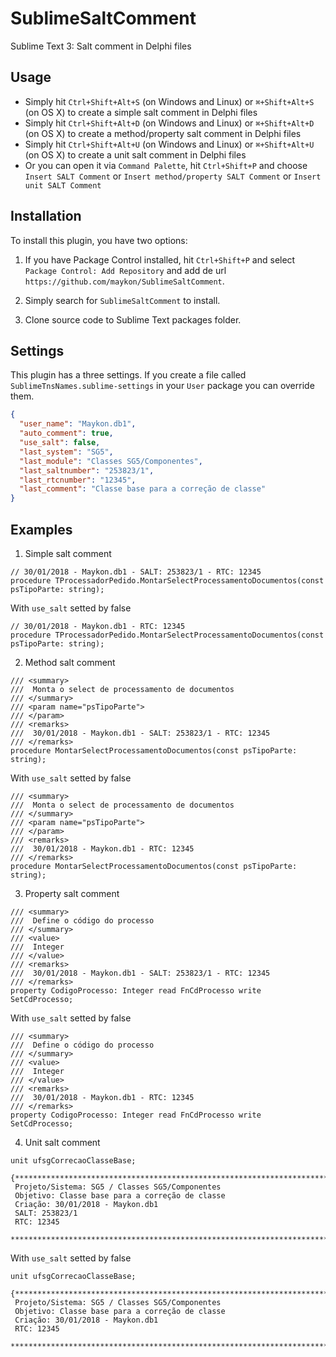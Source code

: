 # SublimeSaltComment

Sublime Text 3: Salt comment in Delphi files

## Usage

- Simply hit `Ctrl+Shift+Alt+S` (on Windows and Linux) or `⌘+Shift+Alt+S` (on OS X) to create a simple salt comment in Delphi files
- Simply hit `Ctrl+Shift+Alt+D` (on Windows and Linux) or `⌘+Shift+Alt+D` (on OS X) to create a method/property salt comment in Delphi files
- Simply hit `Ctrl+Shift+Alt+U` (on Windows and Linux) or `⌘+Shift+Alt+U` (on OS X) to create a unit salt comment in Delphi files
- Or you can open it via `Command Palette`, hit `Ctrl+Shift+P` and choose `Insert SALT Comment` or `Insert method/property SALT Comment` or `Insert unit SALT Comment`

## Installation

To install this plugin, you have two options:

1. If you have Package Control installed, hit `Ctrl+Shift+P` and select `Package Control: Add Repository` and add de url `https://github.com/maykon/SublimeSaltComment`.

2. Simply search for `SublimeSaltComment` to install.

3. Clone source code to Sublime Text packages folder.

## Settings

This plugin has a three settings. If you create a file called `SublimeTnsNames.sublime-settings` in your `User` package you can override them.

```JSON
{
  "user_name": "Maykon.db1",
  "auto_comment": true,
  "use_salt": false,
  "last_system": "SG5",
  "last_module": "Classes SG5/Componentes",
  "last_saltnumber": "253823/1",
  "last_rtcnumber": "12345",
  "last_comment": "Classe base para a correção de classe"  
}
```

## Examples

1. Simple salt comment

```
// 30/01/2018 - Maykon.db1 - SALT: 253823/1 - RTC: 12345
procedure TProcessadorPedido.MontarSelectProcessamentoDocumentos(const psTipoParte: string);
```

With `use_salt` setted by false

```
// 30/01/2018 - Maykon.db1 - RTC: 12345
procedure TProcessadorPedido.MontarSelectProcessamentoDocumentos(const psTipoParte: string);
```

2. Method salt comment

```
/// <summary>
///  Monta o select de processamento de documentos
/// </summary>
/// <param name="psTipoParte">
/// </param>
/// <remarks>
///  30/01/2018 - Maykon.db1 - SALT: 253823/1 - RTC: 12345
/// </remarks>
procedure MontarSelectProcessamentoDocumentos(const psTipoParte: string);
```

With `use_salt` setted by false

```
/// <summary>
///  Monta o select de processamento de documentos
/// </summary>
/// <param name="psTipoParte">
/// </param>
/// <remarks>
///  30/01/2018 - Maykon.db1 - RTC: 12345
/// </remarks>
procedure MontarSelectProcessamentoDocumentos(const psTipoParte: string);
```

3. Property salt comment

```
/// <summary>
///  Define o código do processo
/// </summary>
/// <value>
///  Integer
/// </value>
/// <remarks>
///  30/01/2018 - Maykon.db1 - SALT: 253823/1 - RTC: 12345
/// </remarks>
property CodigoProcesso: Integer read FnCdProcesso write SetCdProcesso;
```

With `use_salt` setted by false

```
/// <summary>
///  Define o código do processo
/// </summary>
/// <value>
///  Integer
/// </value>
/// <remarks>
///  30/01/2018 - Maykon.db1 - RTC: 12345
/// </remarks>
property CodigoProcesso: Integer read FnCdProcesso write SetCdProcesso;
```

4. Unit salt comment

```
unit ufsgCorrecaoClasseBase;

{*****************************************************************************
 Projeto/Sistema: SG5 / Classes SG5/Componentes
 Objetivo: Classe base para a correção de classe
 Criação: 30/01/2018 - Maykon.db1
 SALT: 253823/1
 RTC: 12345
 *****************************************************************************}
```

With `use_salt` setted by false

```
unit ufsgCorrecaoClasseBase;

{*****************************************************************************
 Projeto/Sistema: SG5 / Classes SG5/Componentes
 Objetivo: Classe base para a correção de classe
 Criação: 30/01/2018 - Maykon.db1
 RTC: 12345
 *****************************************************************************}
```
